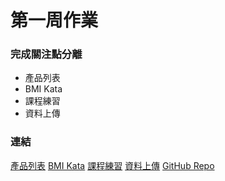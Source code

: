 <h1 class="text-center">
第一周作業
</h1>

<h3>完成關注點分離</h3>
<ul>
    <li>產品列表</li>
    <li>BMI Kata</li>
    <li>課程練習</li>
    <li>資料上傳</li>
</ul>

<h3>連結</h3>

<a href="https://yuyeh1212.github.io/ReactTask/w1/index.html" target="_blank">產品列表</a>
<a href="https://yuyeh1212.github.io/ReactTask/w1_BMIKata/index.html" target="_blank">BMI Kata</a>
<a href="https://yuyeh1212.github.io/ReactTask/w1_Kata/index.html" target="_blank">課程練習</a>
<a href="https://yuyeh1212.github.io/ReactTask/dataUpload/upload-data.html" target="_blank">資料上傳</a>
<a href="https://github.com/yuyeh1212/ReactTask" target="_blank">GitHub Repo</a>
